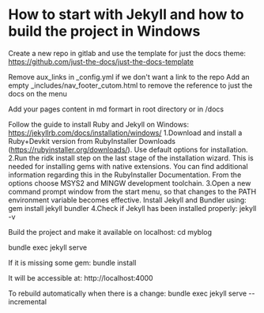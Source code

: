 # How to start with Jekyll and how to build the project in Windows

Create a new repo in gitlab and use the template for just the docs theme: https://github.com/just-the-docs/just-the-docs-template

Remove aux_links in _config.yml if we don't want a link to the repo
Add an empty _includes/nav_footer_cutom.html to remove the reference to just the docs on the menu

Add your pages content in md formart in root directory or in /docs

Follow the guide to install Ruby and Jekyll on Windows: https://jekyllrb.com/docs/installation/windows/
	1.Download and install a Ruby+Devkit version from RubyInstaller Downloads (https://rubyinstaller.org/downloads/). Use default options for installation.
	2.Run the ridk install step on the last stage of the installation wizard. 
		This is needed for installing gems with native extensions. 
		You can find additional information regarding this in the RubyInstaller Documentation. 
		From the options choose MSYS2 and MINGW development toolchain.
	3.Open a new command prompt window from the start menu, so that changes to the PATH environment variable becomes effective. Install Jekyll and Bundler using: gem install jekyll bundler
	4.Check if Jekyll has been installed properly: jekyll -v


Build the project and make it available on localhost:
cd myblog

bundle exec jekyll serve


If it is missing some gem:
bundle install

It will be accessible at:
http://localhost:4000

To rebuild automatically when there is a change:
bundle exec jekyll serve --incremental

